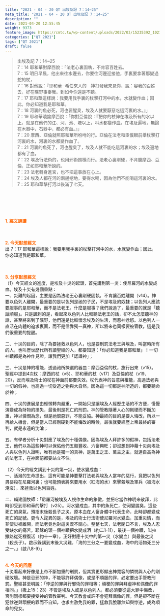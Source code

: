 ```yaml
---
title: "2021 - 04 - 20 QT 出埃及記 7：14~25"
meta_title: "2021 - 04 - 20 QT 出埃及記 7：14~25"
description: ""
date: 2021-04-20 12:55:45
weight: 9373
feature_image: https://cmtc.tw/wp-content/uploads/2022/03/15235392_10211799862337740_180693556567566654_o-1.webp
categories: ["QT 2021"]
tags: ["QT 2021"]
draft: false
---
```


<blockquote>出埃及記 7：14~25<br />
7：14 耶和華對摩西說：「法老心裏固執，不肯容百姓去。<br />
7：15 明日早晨，他出來往水邊去，你要往河邊迎接他，手裏要拿著那變過蛇的杖，<br />
7：16 對他說：『耶和華─希伯來人的　神打發我來見你，說：容我的百姓去，好在曠野事奉我。到如今你還是不聽。<br />
7：17 耶和華這樣說：我要用我手裏的杖擊打河中的水，水就變作血；因此，你必知道我是耶和華。<br />
7：18 河裏的魚必死，河也要腥臭，埃及人就要厭惡吃這河裏的水。』」<br />
7：19 耶和華曉諭摩西說：「你對亞倫說：『把你的杖伸在埃及所有的水以上，就是在他們的江、河、池、塘以上，叫水都變作血。在埃及遍地，無論在木器中，石器中，都必有血。』」<br />
7：20 摩西、亞倫就照耶和華所吩咐的行。亞倫在法老和臣僕眼前舉杖擊打河裏的水，河裏的水都變作血了。<br />
7：21 河裏的魚死了，河也腥臭了，埃及人就不能吃這河裏的水；埃及遍地都有了血。<br />
7：22 埃及行法術的，也用邪術照樣而行。法老心裏剛硬，不肯聽摩西、亞倫，正如耶和華所說的。<br />
7：23 法老轉身進宮，也不把這事放在心上。<br />
7：24 埃及人都在河的兩邊挖地，要得水喝，因為他們不能喝這河裏的水。<br />
7：25 耶和華擊打河以後滿了七天。</blockquote><br />
&nbsp;<br />
<br />
&nbsp;<br />
<br />
<span style="color: #ff6600;"><strong>1. </strong><strong>經文誦讀</strong></span><br />
<br />
<span style="color: #ff6600;"><strong> </strong></span><br />
<br />
<span style="color: #ff6600;"><strong>2. 今天默想</strong><strong>經文<br />
</strong></span>出 7：17 耶和華這樣說：我要用我手裏的杖擊打河中的水，水就變作血；因此，你必知道我是耶和華。<br />
<br />
&nbsp;<br />
<br />
<span style="color: #ff6600;"><strong>3. 分享默想經文<br />
</strong></span>（1）今天經文的進度，是埃及十災的起頭，首先講到第一災：使尼羅河的水變成血。埃及十災有幾個重點：<br />
一、災難的起因，主要是因為法老王心裏剛硬固執，不肯讓百姓離開（v14）。神要以色列人離開，最重要的是以色列是祂的子民，不是埃及的奴隸；以色列人應該要服事的是耶和華，而不是法老王。什麼是服事？我們說過了，最重要的就是「聽話順服」。只是諷刺的是，看起來以色列人比較聽法老王的話，卻不太怎麼聽神的話，甚至將來到了曠野，他們還是比較懷念埃及的生活，而惹神忿怒。以色列人一直活在肉體的追求裏面，而不是信靠獨一真神，所以將來也同樣要被管教，這是我們很重要的提醒。<br />
<br />
二、十災的目的，除了為要拯救以色列人，也是要刑罰法老王與埃及，叫當時所有的人，也叫歷世歷代所有讀聖經的人，都要知道：「你必知道我是耶和華」！一切神蹟都是為神作見證，讓我們更加「認識神」；<br />
<br />
三、十災是神的權能，透過祂所揀選的器皿：摩西亞倫的杖，施行出來（v15）。聖經中提到4次杖：摩西的杖（v5）、耶和華的杖（v17）及亞倫的杖（v19、20），反而埃及術士的杖在神面前都要失效。杖代表神的旨意與權能，高過法老與一切的假神，也高過一切受造之物與大自然，因為這一切都是神所造的，都要聽命於神；<br />
<br />
四、十災的進展是由輕微轉向嚴重，一開始只是讓埃及人經歷生活的不方便，慢慢演變成為財物的損失，最後則是死亡的刑罰。神的管教隨著人心的剛硬而不斷加重，神以憐憫為念，但是祂恨惡罪，不能妥協。神最終的目的是要人悔改，所以一再給人機會，但是當人已經剛硬到不能悔改的時候，最後就要經歷上帝最終的審判，就是永遠的沈淪；<br />
<br />
五、有學者分析十災對應了埃及的十種偶像。因為埃及人拜許多的假神，包括法老王，他們以為這些神可以保佑他們五穀豐收、六畜興旺；卻沒想到神藉十災向埃及人與以色列人證明，唯有祂是獨一的真神，是萬王之王、萬主之主，就連自高為神的法老王，在神面前都要站立不住。<br />
<br />
（2）今天的經文講到十災的第一災，使水變成血：<br />
一、活潑的生命提出，這有可能是神要擊打法老與埃及人當年的惡行，竟把以色列男嬰殺在尼羅河裏；也可能預表將來要用水（紅海的水）來擊殺埃及軍兵（被海水淹沒），來拯救以色列百姓。<br />
<br />
二、賴建國牧師：「尼羅河被埃及人視作生命的象徵，並把它當作神明來敬拜，此時卻受到耶和華的擊打（v25）。河水變成血，其中的魚死亡，使河變腥臭，這些死亡的臭氣，預指末後殺長子之災。原本血在人畜身體中代表生命，此時卻都變成死亡的記號。更令人詑異的是，埃及的術士行法術使尼羅河水變血，加重災情，而非使災禍離開，而法老竟也對這災漠不關心。整整七天，法老閉口不言，埃及人忍受缺水的痛苦。耶穌的頭一個神蹟把水變成酒（約二1-11），最後一個神蹟，叫拉撒路從死裡復活（約十一章），正好對應十災中的第一災（水變血）與最後之災（殺長子）。啟示錄講到末後大災難，「海的三分之一要變成血，海中的活物死三分之一。」（啟八8-9）」<br />
<br />
<br />
<span style="color: #ff6600;"><strong>4. 今天的回應<br />
</strong></span>十災看起來好像是上帝不斷加重的刑罰，但其實更彰顯出神寬容的憐憫與人心的剛硬敗壞。神是忌邪的神，不能容許拜偶像，或是不順服的罪，必定要出手管教刑罰。聖經甚至明說：「悖逆的罪與行邪術的罪相等；頑梗的罪與拜虛神和偶像的罪相同。」（撒上15：23）不管是埃及人或是以色列人，都必須要從這大罪中悔改，否則同樣都要接受神的管教審判。今天教會或許不會犯拜偶像的罪，但是卻不斷在犯悖逆與頑梗的罪而不自知，也求主赦免我的罪，拯救我脫離無知與悖逆，成為順命的兒女。<br />
<br />
&nbsp;
        